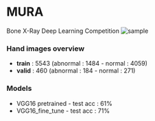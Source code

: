# MURA
Bone X-Ray Deep Learning Competition
![sample](https://user-images.githubusercontent.com/21131348/45597995-f0441880-b9d4-11e8-9cb2-efbe08d0c351.png)

### Hand images overview

* **train** : 5543  (abnormal : 1484 - normal : 4059)
* **valid** : 460   (abnormal : 184  - normal : 271)



### Models 

* VGG16 pretrained - test acc : 61%
* VGG16_fine_tune - test acc : 71%
